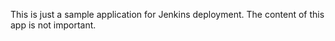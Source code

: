 This is just a sample application for Jenkins deployment. The content of this app is not important.
